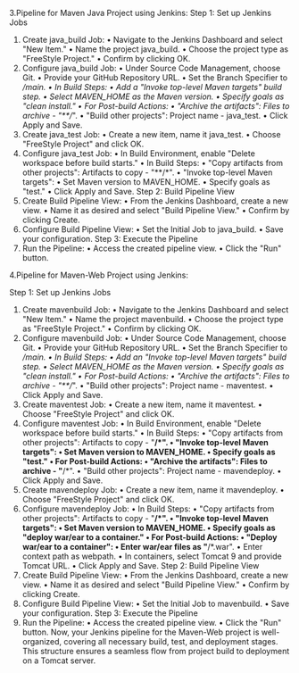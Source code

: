 3.Pipeline for Maven Java Project using Jenkins:
Step 1: Set up Jenkins Jobs
1. Create java_build Job:
• Navigate to the Jenkins Dashboard and select "New Item."
• Name the project java_build.
• Choose the project type as "FreeStyle Project."
• Confirm by clicking OK.
2. Configure java_build Job:
• Under Source Code Management, choose Git.
• Provide your GitHub Repository URL.
• Set the Branch Specifier to */main.
• In Build Steps:
• Add a "Invoke top-level Maven targets" build step.
• Select MAVEN_HOME as the Maven version.
• Specify goals as "clean install."
• For Post-build Actions:
• "Archive the artifacts": Files to archive - "**/*".
• "Build other projects": Project name - java_test.
• Click Apply and Save.
3. Create java_test Job:
• Create a new item, name it java_test.
• Choose "FreeStyle Project" and click OK.
4. Configure java_test Job:
• In Build Environment, enable "Delete workspace before build starts."
• In Build Steps:
• "Copy artifacts from other projects": Artifacts to copy - "**/*".
• "Invoke top-level Maven targets":
• Set Maven version to MAVEN_HOME.
• Specify goals as "test."
• Click Apply and Save.
Step 2: Build Pipeline View
1. Create Build Pipeline View:
• From the Jenkins Dashboard, create a new view.
• Name it as desired and select "Build Pipeline View."
• Confirm by clicking Create.
2. Configure Build Pipeline View:
• Set the Initial Job to java_build.
• Save your configuration.
Step 3: Execute the Pipeline
1. Run the Pipeline:
• Access the created pipeline view.
• Click the "Run" button.




4.Pipeline for Maven-Web Project using Jenkins:

Step 1: Set up Jenkins Jobs
1. Create mavenbuild Job:
• Navigate to the Jenkins Dashboard and select "New Item."
• Name the project mavenbuild.
• Choose the project type as "FreeStyle Project."
• Confirm by clicking OK.
2. Configure mavenbuild Job:
• Under Source Code Management, choose Git.
• Provide your GitHub Repository URL.
• Set the Branch Specifier to */main.
• In Build Steps:
• Add an "Invoke top-level Maven targets" build step.
• Select MAVEN_HOME as the Maven version.
• Specify goals as "clean install."
• For Post-build Actions:
• "Archive the artifacts": Files to archive - "**/*".
• "Build other projects": Project name - maventest.
• Click Apply and Save.
3. Create maventest Job:
• Create a new item, name it maventest.
• Choose "FreeStyle Project" and click OK.
4. Configure maventest Job:
• In Build Environment, enable "Delete workspace before build starts."
• In Build Steps:
• "Copy artifacts from other projects": Artifacts to copy - "**/*".
• "Invoke top-level Maven targets":
• Set Maven version to MAVEN_HOME.
• Specify goals as "test."
• For Post-build Actions:
• "Archive the artifacts": Files to archive - "**/*".
• "Build other projects": Project name - mavendeploy.
• Click Apply and Save.
5. Create mavendeploy Job:
• Create a new item, name it mavendeploy.
• Choose "FreeStyle Project" and click OK.
6. Configure mavendeploy Job:
• In Build Steps:
• "Copy artifacts from other projects": Artifacts to copy - "**/*".
• "Invoke top-level Maven targets":
• Set Maven version to MAVEN_HOME.
• Specify goals as "deploy war/ear to a container."
• For Post-build Actions:
• "Deploy war/ear to a container":
• Enter war/ear files as "**/*.war".
• Enter context path as webpath.
• In containers, select Tomcat 9 and provide Tomcat URL.
• Click Apply and Save.
Step 2: Build Pipeline View
1. Create Build Pipeline View:
• From the Jenkins Dashboard, create a new view.
• Name it as desired and select "Build Pipeline View."
• Confirm by clicking Create.
2. Configure Build Pipeline View:
• Set the Initial Job to mavenbuild.
• Save your configuration.
Step 3: Execute the Pipeline
1. Run the Pipeline:
• Access the created pipeline view.
• Click the "Run" button.
Now, your Jenkins pipeline for the Maven-Web project is well-organized, covering all 
necessary build, test, and deployment stages. This structure ensures a seamless flow 
from project build to deployment on a Tomcat server.
